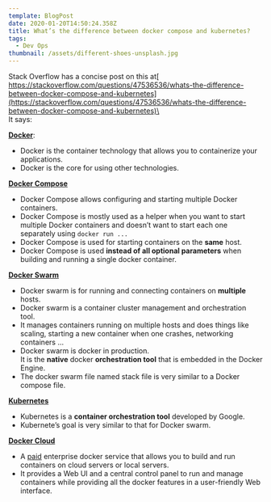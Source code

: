 ```yaml
---
template: BlogPost
date: 2020-01-20T14:50:24.358Z
title: What’s the difference between docker compose and kubernetes?
tags:
  - Dev Ops
thumbnail: /assets/different-shoes-unsplash.jpg
---
```


Stack Overflow has a concise post on this at[ https://stackoverflow.com/questions/47536536/whats-the-difference-between-docker-compose-and-kubernetes](https://stackoverflow.com/questions/47536536/whats-the-difference-between-docker-compose-and-kubernetes)\
\
It says:

**[Docker](https://www.docker.com/)**:

- Docker is the container technology that allows you to containerize your applications.
- Docker is the core for using other technologies.

**[Docker Compose](https://docs.docker.com/compose/)**

- Docker Compose allows configuring and starting multiple Docker containers.
- Docker Compose is mostly used as a helper when you want to start multiple Docker containers and doesn’t want to start each one separately using `docker run ...`
- Docker Compose is used for starting containers on the **same** host.
- Docker Compose is used **instead of all optional parameters** when building and running a single docker container.

**[Docker Swarm](https://docs.docker.com/engine/swarm/)**

- Docker swarm is for running and connecting containers on **multiple** hosts.
- Docker swarm is a container cluster management and orchestration tool.
- It manages containers running on multiple hosts and does things like scaling, starting a new container when one crashes, networking containers …
- Docker swarm is docker in production.\
  It is the **native** docker **orchestration tool** that is embedded in the Docker Engine.
- The docker swarm file named stack file is very similar to a Docker compose file.

**[Kubernetes](https://kubernetes.io/)**

- Kubernetes is a **container orchestration tool** developed by Google.
- Kubernete’s goal is very similar to that for Docker swarm.

**[Docker Cloud](https://cloud.docker.com/)**

- A [paid](https://cloud.docker.com/pricing/) enterprise docker service that allows you to build and run containers on cloud servers or local servers.
- It provides a Web UI and a central control panel to run and manage containers while providing all the docker features in a user-friendly Web interface.
